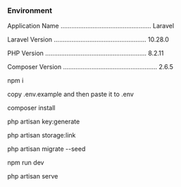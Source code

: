<h3>Environment</h3>
<p>Application Name ................................................... Laravel</p>
<p>Laravel Version .................................................... 10.28.0</p>
<p>PHP Version ......................................................... 8.2.11</p>
<p>Composer Version ..................................................... 2.6.5</p>

<p>npm i</p>
<p>copy .env.example and then paste it to .env</p>
<p>composer install</p>
<p>php artisan key:generate</p>
<p>php artisan storage:link</p>
<p>php artisan migrate --seed</p>
<p>npm run dev</p>
<p>php artisan serve</p>
